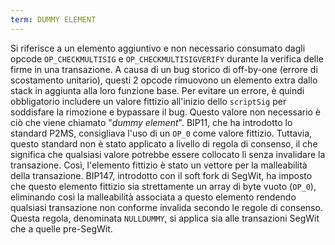 ```yaml
---
term: DUMMY ELEMENT
---
```


Si riferisce a un elemento aggiuntivo e non necessario consumato dagli opcode `OP_CHECKMULTISIG` e `OP_CHECKMULTISIGVERIFY` durante la verifica delle firme in una transazione. A causa di un bug storico di off-by-one (errore di scostamento unitario), questi 2 opcode rimuovono un elemento extra dallo stack in aggiunta alla loro funzione base. Per evitare un errore, è quindi obbligatorio includere un valore fittizio all'inizio dello `scriptSig` per soddisfare la rimozione e bypassare il bug. Questo valore non necessario è ciò che viene chiamato "*dummy element*". BIP11, che ha introdotto lo standard P2MS, consigliava l'uso di un `OP_0` come valore fittizio. Tuttavia, questo standard non è stato applicato a livello di regola di consenso, il che significa che qualsiasi valore potrebbe essere collocato lì senza invalidare la transazione. Così, l'elemento fittizio è stato un vettore per la malleabilità della transazione. BIP147, introdotto con il soft fork di SegWit, ha imposto che questo elemento fittizio sia strettamente un array di byte vuoto (`OP_0`), eliminando così la malleabilità associata a questo elemento rendendo qualsiasi transazione non conforme invalida secondo le regole di consenso. Questa regola, denominata `NULLDUMMY`, si applica sia alle transazioni SegWit che a quelle pre-SegWit.